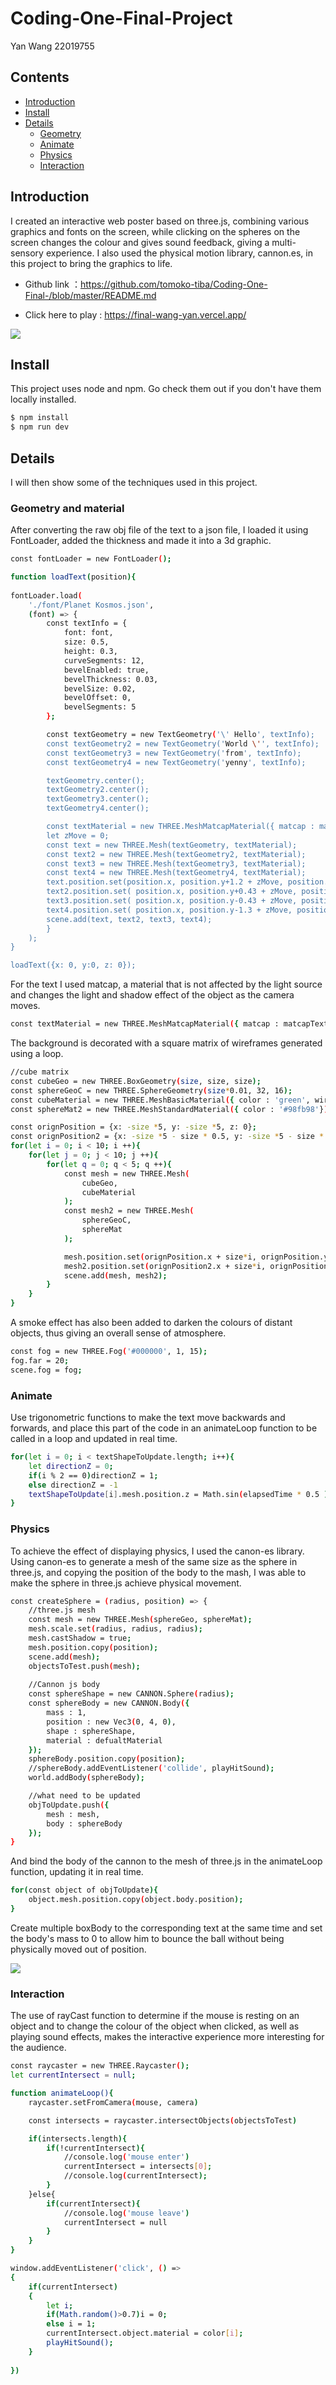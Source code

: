 # Coding-One-Final-Project
Yan Wang 22019755

## Contents
- [Introduction](#Introduction)
- [Install](#Install)
- [Details](#Details)
    - [Geometry](#Geometry)
    - [Animate](#Animate)
    - [Physics](#Physics)
    - [Interaction](#Interaction)
    
## Introduction

I created an interactive web poster based on three.js, combining various graphics and fonts on the screen, while clicking on the spheres on the screen changes the colour and gives sound feedback, giving a multi-sensory experience. I also used the physical motion library, cannon.es, in this project to bring the graphics to life.

- Github link ：https://github.com/tomoko-tiba/Coding-One-Final-/blob/master/README.md

- Click here to play : https://final-wang-yan.vercel.app/

![](https://github.com/tomoko-tiba/Coding-One-Final-/blob/master/1.png)

## Install

This project uses node and npm. Go check them out if you don't have them locally installed.

```sh
$ npm install
$ npm run dev
```

## Details

I will then show some of the techniques used in this project.

### Geometry and material

After converting the raw obj file of the text to a json file, I loaded it using FontLoader, added the thickness and made it into a 3d graphic.

```sh
const fontLoader = new FontLoader();

function loadText(position){
		
fontLoader.load(
	'./font/Planet Kosmos.json',
	(font) => {
		const textInfo = {
			font: font,
			size: 0.5,
			height: 0.3,
			curveSegments: 12,
			bevelEnabled: true,
			bevelThickness: 0.03,
			bevelSize: 0.02,
			bevelOffset: 0,
			bevelSegments: 5
		};

		const textGeometry = new TextGeometry('\' Hello', textInfo);
		const textGeometry2 = new TextGeometry('World \'', textInfo);
		const textGeometry3 = new TextGeometry('from', textInfo);
		const textGeometry4 = new TextGeometry('yenny', textInfo);

		textGeometry.center();
		textGeometry2.center();
		textGeometry3.center();
		textGeometry4.center();

		const textMaterial = new THREE.MeshMatcapMaterial({ matcap : matcapTexture });
		let zMove = 0;
		const text = new THREE.Mesh(textGeometry, textMaterial);
		const text2 = new THREE.Mesh(textGeometry2, textMaterial);
		const text3 = new THREE.Mesh(textGeometry3, textMaterial);
		const text4 = new THREE.Mesh(textGeometry4, textMaterial);
		text.position.set(position.x, position.y+1.2 + zMove, position.z);
		text2.position.set( position.x, position.y+0.43 + zMove, position.z);
		text3.position.set( position.x, position.y-0.43 + zMove, position.z);
		text4.position.set( position.x, position.y-1.3 + zMove, position.z);
		scene.add(text, text2, text3, text4);
		}
	);
}

loadText({x: 0, y:0, z: 0});
```

For the text I used matcap, a material that is not affected by the light source and changes the light and shadow effect of the object as the camera moves.

```sh
const textMaterial = new THREE.MeshMatcapMaterial({ matcap : matcapTexture });
```

The background is decorated with a square matrix of wireframes generated using a loop.

```sh
//cube matrix
const cubeGeo = new THREE.BoxGeometry(size, size, size);
const sphereGeoC = new THREE.SphereGeometry(size*0.01, 32, 16);
const cubeMaterial = new THREE.MeshBasicMaterial({ color : 'green', wireframe: true});
const sphereMat2 = new THREE.MeshStandardMaterial({ color : '#98fb98'});

const orignPosition = {x: -size *5, y: -size *5, z: 0};
const orignPosition2 = {x: -size *5 - size * 0.5, y: -size *5 - size * 0.5, z: size * 0.5};
for(let i = 0; i < 10; i ++){
	for(let j = 0; j < 10; j ++){
		for(let q = 0; q < 5; q ++){
			const mesh = new THREE.Mesh(
				cubeGeo,
				cubeMaterial
			);
			const mesh2 = new THREE.Mesh(
				sphereGeoC,
				sphereMat
			);

			mesh.position.set(orignPosition.x + size*i, orignPosition.y + size*j, orignPosition.z - size*q);
			mesh2.position.set(orignPosition2.x + size*i, orignPosition2.y + size*j, orignPosition2.z - size*q);
			scene.add(mesh, mesh2);
		}
	}
}
```

A smoke effect has also been added to darken the colours of distant objects, thus giving an overall sense of atmosphere.

```sh
const fog = new THREE.Fog('#000000', 1, 15);
fog.far = 20;
scene.fog = fog;
```

### Animate

Use trigonometric functions to make the text move backwards and forwards, and place this part of the code in an animateLoop function to be called in a loop and updated in real time.

```sh
for(let i = 0; i < textShapeToUpdate.length; i++){
    let directionZ = 0;
    if(i % 2 == 0)directionZ = 1;
    else directionZ = -1
    textShapeToUpdate[i].mesh.position.z = Math.sin(elapsedTime * 0.5 ) * 0.8 * Math.cos(elapsedTime) * directionZ;
}
```
### Physics

To achieve the effect of displaying physics, I used the canon-es library. Using canon-es to generate a mesh of the same size as the sphere in three.js, and copying the position of the body to the mash, I was able to make the sphere in three.js achieve physical movement.

```sh
const createSphere = (radius, position) => {
	//three.js mesh
	const mesh = new THREE.Mesh(sphereGeo, sphereMat);
	mesh.scale.set(radius, radius, radius);
	mesh.castShadow = true;
	mesh.position.copy(position);
	scene.add(mesh);
	objectsToTest.push(mesh);
	
	//Cannon js body
	const sphereShape = new CANNON.Sphere(radius);
	const sphereBody = new CANNON.Body({
		mass : 1,
		position : new Vec3(0, 4, 0),
		shape : sphereShape,
		material : defualtMaterial
	});
	sphereBody.position.copy(position);
	//sphereBody.addEventListener('collide', playHitSound);
	world.addBody(sphereBody);

	//what need to be updated
	objToUpdate.push({
		mesh : mesh,
		body : sphereBody
	});
}
```

And bind the body of the cannon to the mesh of three.js in the animateLoop function, updating it in real time.

```sh
for(const object of objToUpdate){
	object.mesh.position.copy(object.body.position);
}
```

Create multiple boxBody to the corresponding text at the same time and set the body's mass to 0 to allow him to bounce the ball without being physically moved out of position.

![](https://github.com/tomoko-tiba/Coding-One-Final-/blob/master/2png)

### Interaction

The use of rayCast function to determine if the mouse is resting on an object and to change the colour of the object when clicked, as well as playing sound effects, makes the interactive experience more interesting for the audience.

```sh
const raycaster = new THREE.Raycaster();
let currentIntersect = null;

function animateLoop(){
	raycaster.setFromCamera(mouse, camera)

	const intersects = raycaster.intersectObjects(objectsToTest)

	if(intersects.length){
		if(!currentIntersect){
			//console.log('mouse enter')
			currentIntersect = intersects[0];
			//console.log(currentIntersect);
		}
	}else{
		if(currentIntersect){
			//console.log('mouse leave')
			currentIntersect = null
		}
	}
}

window.addEventListener('click', () =>
{
	if(currentIntersect)
	{
		let i;
		if(Math.random()>0.7)i = 0;
		else i = 1;
		currentIntersect.object.material = color[i];
	    playHitSound();
	}
	
})
```
